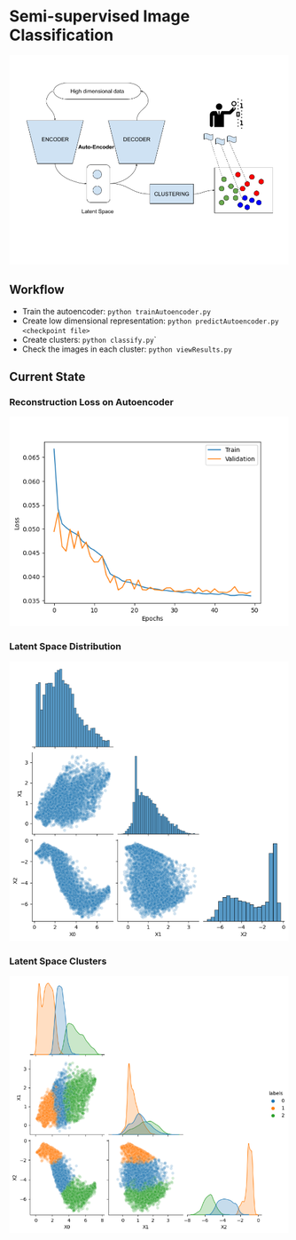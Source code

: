 # Semi-supervised Image Classification
![model](./projectPlan/model.png)

## Workflow
  - Train the autoencoder: `python trainAutoencoder.py`
  - Create low dimensional representation: `python predictAutoencoder.py <checkpoint file>`
  - Create clusters: `python classify.py`<algorithm>`
  - Check the images in each cluster: `python viewResults.py`

## Current State
### Reconstruction Loss on Autoencoder
![model](./results/trainAutoencoder.png)

### Latent Space Distribution
![model](./results/assessLatentSpace.png)

### Latent Space Clusters
![model](./results/clustersLatentSpace.png)
